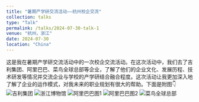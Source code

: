 ```yaml
---
title: "暑期产学研交流活动——杭州校企交流"
collection: talks
type: "Talk"
permalink: /talks/2024-07-30-talk-1
venue: "杭州，浙江"
date: 2024-07-30
location: "China"
---
```


<!-- 介绍去了吉利集团、阿里巴巴、菜鸟全球总部 -->

这是我在暑期产学研交流活动中的一次校企交流活动。在这次活动中，我们去了吉利集团、阿里巴巴、菜鸟全球总部等企业，了解了他们的企业文化、发展历程、技术研发等情况并交流企业与学校的产学研结合融合程度。这次活动让我更加深入地了解了企业的运作模式，对我未来的职业规划有很大的帮助。下面是附图👇
![吉利集团](https://sk8-j.github.io/images/DSC_0358.jpg)
![浙江博物馆](https://sk8-j.github.io/images/DSC_0373.jpg)
![阿里巴巴图1](https://sk8-j.github.io/images/DSC_0472.JPG)
![阿里巴巴图2](https://sk8-j.github.io/images/DSC_0518.JPG)
![菜鸟全球总部](https://sk8-j.github.io/images/DSC_0552.JPG)

